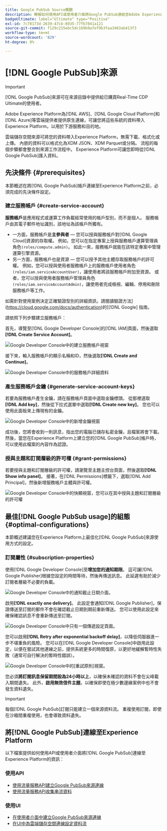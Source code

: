 ```yaml
---
title: Google PubSub Source概觀
description: 瞭解如何使用API或使用者介面將Google PubSub連結至Adobe Experience Platform。
badgeUltimate: label="Ultimate" type="Positive"
exl-id: 7c78173d-2639-47cb-8935-77fb7841a121
source-git-commit: f129c215ebc5dc169b9a7ef9b3faa3463ab413f3
workflow-type: tm+mt
source-wordcount: '829'
ht-degree: 0%

---
```


# [!DNL Google PubSub]來源

>[!IMPORTANT]
>
>[!DNL Google PubSub]來源可在來源目錄中提供給已購買Real-Time CDP Ultimate的使用者。

Adobe Experience Platform為[!DNL AWS]、[!DNL Google Cloud Platform]和[!DNL Azure]等雲端提供者提供原生連線，可讓您將這些系統的資料帶入Experience Platform，以用於下游服務和目的地。

雲端儲存空間來源可將您的資料帶入Experience Platform，無需下載、格式化或上傳。 內嵌的資料可以格式化為XDM JSON、XDM Parquet或分隔。 流程的每個步驟都會整合到來源工作流程中。 Experience Platform可讓您即時從[!DNL Google PubSub]匯入資料。

## 先決條件 {#prerequisites}

本節概述在將[!DNL Google PubSub]帳戶連線至Experience Platform之前，必須完成的先決條件設定。

### 建立服務帳戶 {#create-service-account}

**服務帳戶**&#x200B;是應用程式或運算工作負載經常使用的帳戶型別，而不是個人。 服務帳戶由其電子郵件地址識別，該地址為該帳戶所獨有。

* 一方面，服務帳戶是&#x200B;**主參與者** — 您可以授與服務帳戶對[!DNL Google Cloud]資源的存取權。 例如，您可以在指定專案上授與服務帳戶運算管理員角色`(roles/compute.admin)`。 如此一來，服務帳戶就能在該特定專案中管理運算引擎資源。
* 另一方面，服務帳戶也是資源 — 您可以授予其他主體存取服務帳戶的許可權。 例如，您可以授與使用者服務帳戶上的服務帳戶使用者角色`(roles/iam.serviceAccountUser)`，讓使用者將該服務帳戶附加至資源。 或者，您可以授與使用者服務帳戶管理員角色`(roles/iam.serviceAccountAdmin)`，讓使用者完成檢視、編輯、停用和刪除服務帳戶等工作。

如需針對使用案例決定正確驗證型別的詳細資訊，請閱讀驗證方法](https://cloud.google.com/docs/authentication)的[[!DNL Google] 指南。

請依照下列步驟建立服務帳戶：

首先，導覽至[!DNL Google Developer Console]的[!DNL IAM]頁面，然後選取&#x200B;**[!DNL Create Service Account]**。

![Google Developer Console中的建立服務帳戶視窗](../../images/tutorials/create/google-pubsub/create-service-account.png)

接下來，輸入服務帳戶的顯示名稱和ID，然後選取&#x200B;**[!DNL Create and Continue]**。

![Google Developer Console中的服務帳戶詳細資料](../../images/tutorials/create/google-pubsub/service-account-details.png)

### 產生服務帳戶金鑰 {#generate-service-account-keys}

若要為服務帳戶產生金鑰，請在服務帳戶頁面中選取金鑰標頭。 從那裡選取&#x200B;**[!DNL Add key]**，然後從下拉式選單中選取&#x200B;**[!DNL Create new key]**。 您也可以使用此面板來上傳現有的金鑰。

![Google Developer Console中的新增金鑰視窗](../../images/tutorials/create/google-pubsub/add-key.png)

成功後，您將會收到一則訊息，指出您的電腦已儲存私密金鑰，且檔案將會下載。 然後，當您在Experience Platform上建立您的[!DNL Google PubSub]帳戶時，可以使用此檔案的內容作為認證。

### 授與主題和訂閱層級的許可權 {#grant-permissions}

若要授與主題和訂閱層級的許可權，請瀏覽至主題主控台頁面，然後選取&#x200B;**[!DNL Show info panel]**。 接著，在[!DNL Permissions]標籤下，選取[!DNL Add Principal]，然後新增服務帳戶主體與許可權。

![Google Developer Console中的快顯視窗，您可以在其中授與主題和訂閱層級的許可權](../../images/tutorials/create/google-pubsub/add-principal.png)

## 最佳[!DNL Google PubSub usage]的組態 {#optimal-configurations}

本節概述建議您在Experience Platform上最佳化[!DNL Google PubSub]來源使用方式的設定。

### 訂閱屬性 {#subscription-properties}

使用[!DNL Google Developer Console]至&#x200B;**增加您的通知期限**。 這可讓[!DNL Google Publisher]根據您設定的時間等待，然後再傳送訊息。 此延遲有助於減少訂閱者層級不必要的負載。

![Google Developer Console中的通知截止日期介面。](../../images/tutorials/create/google-pubsub/acknowledgement-deadline.png)

啟用&#x200B;**[!DNL exactly one delivery]**。 此設定會通知[!DNL Google Publisher]，保證傳送至訂閱的郵件不會在確認截止日期到期前重新傳送。 您可以使用此設定來確保確認訊息不會重新傳送至訂閱。

![Google Developer Console中只有一個傳遞設定頁面。](../../images/tutorials/create/google-pubsub/exactly-one-delivery.png)

您可以啟用&#x200B;**[!DNL Retry after exponential backoff delay]**，以降低伺服器進一步不堪重負的風險。 您可以在[!DNL Google Developer Console]中啟用此設定，以便在嘗試其他連線之前，提供系統更多的時間復原，以更好地緩解暫時性失敗（通常可自行解決的暫時性錯誤）。

![Google Developer Console中的[重試原則]視窗。](../../images/tutorials/create/google-pubsub/retry-policy.png)

您必須&#x200B;**將訂閱訊息保留期間設為24小時以上**，以確保未確認的資料不會在尖峰載入期間遺失。 此外，**啟用無效信件主題**，以確保即使在極少數邊緣案例中也不會發生資料遺失。

>[!IMPORTANT]
>
>每個[!DNL Google PubSub]訂閱只能建立一個來源資料流。 重複使用訂閱，即使在沙箱間重複使用，也會導致資料遺失。

## 將[!DNL Google PubSub]連線至Experience Platform

以下檔案提供如何使用API或使用者介面將[!DNL Google PubSub]連線至Experience Platform的資訊：

### 使用API

* [使用流量服務API建立Google PubSub來源連線](../../tutorials/api/create/cloud-storage/google-pubsub.md)
* [使用流量服務API收集串流資料](../../tutorials/api/collect/streaming.md)

### 使用UI

* [在使用者介面中建立Google PubSub來源連線](../../tutorials/ui/create/cloud-storage/google-pubsub.md)
* [在UI中為雲端儲存空間連線設定資料流](../../tutorials/ui/dataflow/streaming/cloud-storage-streaming.md)
